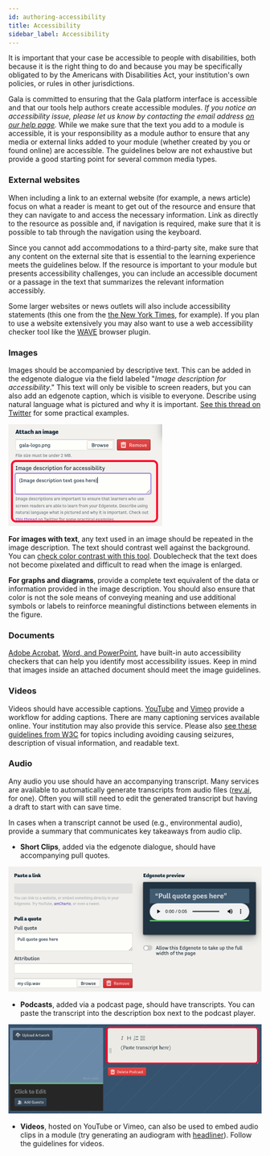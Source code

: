 ```yaml
---
id: authoring-accessibility
title: Accessibility
sidebar_label: Accessibility
---
```


It is important that your case be accessible to people with disabilities, both because it is the right thing to do and because you may be specifically obligated to by the Americans with Disabilities Act, your institution's own policies, or rules in other jurisdictions.

 Gala is committed to ensuring that the Gala platform interface is accessible and that our tools help authors create accessible modules. _If you notice an accessibility issue, please let us know by contacting the email address [on our help page](../help)._ While we make sure that the text you add to a module is accessible, it is your responsibility as a module author to ensure that any media or external links added to your module (whether created by you or found online) are accessible. The guidelines below are not exhaustive but provide a good starting point for several common media types.

### External websites

When including a link to an external website (for example, a news article) focus on what a reader is meant to get out of the resource and ensure that they can navigate to and access the necessary information. Link as directly to the resource as possible and, if navigation is required, make sure that it is possible to tab through the navigation using the keyboard.

Since you cannot add accommodations to a third-party site, make sure that any content on the external site that is essential to the learning experience meets the guidelines below. If the resource is important to your module but presents accessibility challenges, you can include an accessible document or a passage in the text that summarizes the relevant information accessibly.

Some larger websites or news outlets will also include accessibility statements (this one from the [the New York Times](https://help.nytimes.com/hc/en-us/articles/115015727108-Accessibility), for example). If you plan to use a website extensively you may also want to use a web accessibility checker tool like the [WAVE](https://wave.webaim.org/) browser plugin.

### Images

Images should be accompanied by descriptive text. This can be added in the edgenote dialogue via the field labeled "_Image description for accessibility_." This text will only be visible to screen readers, but you can also add an edgenote caption, which is visible to everyone. Describe using natural language what is pictured and why it is important. [See this thread on Twitter](https://twitter.com/robothugscomic/status/949324465191694337?lang=en) for some practical examples.

![Edgenote dialogue with image description field](./assets/authoring-image-description.png)

**For images with text**, any text used in an image should be repeated in the image description. The text should contrast well against the background. You can [check color contrast with this tool](https://www.oss-usa.com/color-check-ada-image-compliance). Doublecheck that the text does not become pixelated and difficult to read when the image is enlarged.

**For graphs and diagrams**, provide a complete text equivalent of the data or information provided in the image description. You should also ensure that color is not the sole means of conveying meaning and use additional symbols or labels to reinforce meaningful distinctions between elements in the figure.

### Documents

[Adobe Acrobat](https://helpx.adobe.com/acrobat/using/create-verify-pdf-accessibility.html), [Word, and PowerPoint](https://support.microsoft.com/en-us/office/improve-accessibility-with-the-accessibility-checker-a16f6de0-2f39-4a2b-8bd8-5ad801426c7f#bkmk_use), have built-in auto accessibility checkers that can help you identify most accessibility issues. Keep in mind that images inside an attached document should meet the image guidelines.

### Videos

Videos should have accessible captions. [YouTube](https://support.google.com/youtube/answer/2734796?hl=en) and [Vimeo](https://vimeo.zendesk.com/hc/en-us/articles/224968828-Captions-and-subtitles#h_01FPAZ98X0B9ESFP23KMXGVTYB) provide a workflow for adding captions. There are many captioning services available online. Your institution may also provide this service. Please also [see these guidelines from W3C](https://www.w3.org/WAI/media/av/av-content/#integrate-description) for topics including avoiding causing seizures, description of visual information, and readable text.

### Audio

Any audio you use should have an accompanying transcript. Many services are available to automatically generate transcripts from audio files ([rev.ai](rev.ai), for one). Often you will still need to edit the generated transcript but having a draft to start with can save time.

In cases when a transcript cannot be used (e.g., environmental audio), provide a summary that communicates key takeaways from audio clip.

- **Short Clips**, added via the edgenote dialogue, should have accompanying pull quotes.

![Edgenote dialogue with sound clip and pull quote](assets/authoring-audio-clip.png)

- **Podcasts**, added via a podcast page, should have transcripts. You can paste the transcript into the description box next to the podcast player.
  
![Podcast page with description box](./assets/authoring-transcript-podcast.png)

- **Videos**, hosted on YouTube or Vimeo, can also be used to embed audio clips in a module (try generating an audiogram with [headliner](https://www.headliner.app/)). Follow the guidelines for videos.
